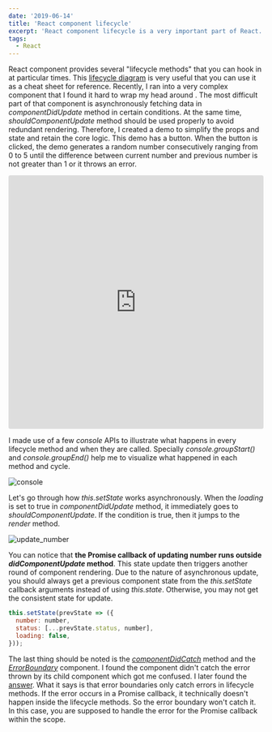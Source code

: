 ```yaml
---
date: '2019-06-14'
title: 'React component lifecycle'
excerpt: 'React component lifecycle is a very important part of React. I created a demo to illustrate how it works with full details'
tags:
  - React
---
```


React component provides several "lifecycle methods" that you can hook in at particular times. This [lifecycle diagram] is very useful that you can use it as a cheat sheet for reference. Recently, I ran into a very complex component that I found it hard to wrap my head around . The most difficult part of that component is asynchronously fetching data in _componentDidUpdate_ method in certain conditions. At the same time, _shouldComponentUpdate_ method should be used properly to avoid redundant rendering. Therefore, I created a demo to simplify the props and state and retain the core logic. This demo has a button. When the button is clicked, the demo generates a random number consecutively ranging from 0 to 5 until the difference between current number and previous number is not greater than 1 or it throws an error.

<iframe src="https://codesandbox.io/embed/silly-shannon-1m5ne?fontsize=14" title="React complicate lifecycle" allow="geolocation; microphone; camera; midi; vr; accelerometer; gyroscope; payment; ambient-light-sensor; encrypted-media" style="width:100%; height:500px; border:0; border-radius: 4px; overflow:hidden;" sandbox="allow-modals allow-forms allow-popups allow-scripts allow-same-origin"></iframe>

I made use of a few _console_ APIs to illustrate what happens in every lifecycle method and when they are called. Specially _console.groupStart()_ and _console.groupEnd()_ help me to visualize what happened in each method and cycle.

![console][console screenshot]

Let's go through how _this.setState_ works asynchronously. When the _loading_ is set to true in _componentDidUpdate_ method, it immediately goes to _shouldComponentUpdate_. If the condition is true, then it jumps to the _render_ method.

![update_number][update_number screenshot]

You can notice that **the Promise callback of updating number runs outside _didComponentUpdate_ method**. This state update then triggers another round of component rendering. Due to the nature of asynchronous update, you should always get a previous component state from the _this.setState_ callback arguments instead of using _this.state_.
Otherwise, you may not get the consistent state for update.

```js
this.setState(prevState => ({
  number: number,
  status: [...prevState.status, number],
  loading: false,
}));
```

The last thing should be noted is the [_componentDidCatch_](https://reactjs.org/docs/react-component.html#componentdidcatch) method and the [_ErrorBoundary_](https://reactjs.org/docs/error-boundaries.html) component. I found the component didn't catch the error thrown by its child component which got me confused. I later found the [answer](https://github.com/facebook/react/issues/11334). What it says is that error boundaries only catch errors in lifecycle methods. If the error occurs in a Promise callback, it technically doesn't happen inside the lifecycle methods. So the error boundary won't catch it. In this case, you are supposed to handle the error for the Promise callback within the scope.

[lifecycle diagram]: http://projects.wojtekmaj.pl/react-lifecycle-methods-diagram/
[console screenshot]: ../images/react-lifecycle-log.png
[update_number screenshot]: ../images/react-lifecycle-updatenumber.png
